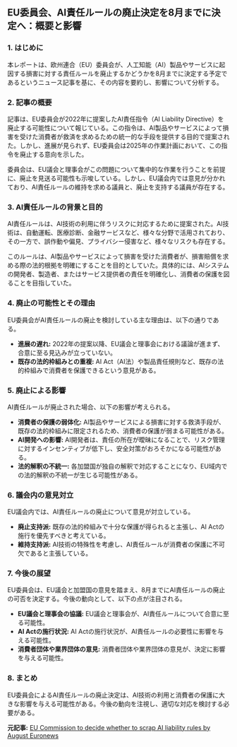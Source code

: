 ## EU委員会、AI責任ルールの廃止決定を8月までに決定へ：概要と影響

### 1. はじめに

本レポートは、欧州連合（EU）委員会が、人工知能（AI）製品やサービスに起因する損害に対する責任ルールを廃止するかどうかを8月までに決定する予定であるというニュース記事を基に、その内容を要約し、影響について分析する。

### 2. 記事の概要

記事は、EU委員会が2022年に提案したAI責任指令（AI Liability Directive）を廃止する可能性について報じている。この指令は、AI製品やサービスによって損害を受けた消費者が救済を求めるための統一的な手段を提供する目的で提案された。しかし、進展が見られず、EU委員会は2025年の作業計画において、この指令を廃止する意向を示した。

委員会は、EU議会と理事会がこの問題について集中的な作業を行うことを前提に、廃止を見送る可能性も示唆している。しかし、EU議会内では意見が分かれており、AI責任ルールの維持を求める議員と、廃止を支持する議員が存在する。

### 3. AI責任ルールの背景と目的

AI責任ルールは、AI技術の利用に伴うリスクに対応するために提案された。AI技術は、自動運転、医療診断、金融サービスなど、様々な分野で活用されており、その一方で、誤作動や偏見、プライバシー侵害など、様々なリスクも存在する。

このルールは、AI製品やサービスによって損害を受けた消費者が、損害賠償を求める際の法的根拠を明確にすることを目的としていた。具体的には、AIシステムの開発者、製造者、またはサービス提供者の責任を明確化し、消費者の保護を図ることを目指していた。

### 4. 廃止の可能性とその理由

EU委員会がAI責任ルールの廃止を検討している主な理由は、以下の通りである。

* **進展の遅れ:** 2022年の提案以降、EU議会と理事会における議論が進まず、合意に至る見込みが立っていない。
* **既存の法的枠組みとの重複:** AI Act（AI法）や製品責任規則など、既存の法的枠組みで消費者を保護できるという意見がある。

### 5. 廃止による影響

AI責任ルールが廃止された場合、以下の影響が考えられる。

* **消費者の保護の弱体化:** AI製品やサービスによる損害に対する救済手段が、既存の法的枠組みに限定されるため、消費者の保護が弱まる可能性がある。
* **AI開発への影響:** AI開発者は、責任の所在が曖昧になることで、リスク管理に対するインセンティブが低下し、安全対策がおろそかになる可能性がある。
* **法的解釈の不統一:** 各加盟国が独自の解釈で対応することになり、EU域内での法的解釈の不統一が生じる可能性がある。

### 6. 議会内の意見対立

EU議会内では、AI責任ルールの廃止について意見が対立している。

* **廃止支持派:** 既存の法的枠組みで十分な保護が得られると主張し、AI Actの施行を優先すべきと考えている。
* **維持支持派:** AI技術の特殊性を考慮し、AI責任ルールが消費者の保護に不可欠であると主張している。

### 7. 今後の展望

EU委員会は、EU議会と加盟国の意見を踏まえ、8月までにAI責任ルールの廃止の可否を決定する。今後の動向として、以下の点が注目される。

* **EU議会と理事会の協議:** EU議会と理事会が、AI責任ルールについて合意に至る可能性。
* **AI Actの施行状況:** AI Actの施行状況が、AI責任ルールの必要性に影響を与える可能性。
* **消費者団体や業界団体の意見:** 消費者団体や業界団体の意見が、決定に影響を与える可能性。

### 8. まとめ

EU委員会によるAI責任ルールの廃止決定は、AI技術の利用と消費者の保護に大きな影響を与える可能性がある。今後の動向を注視し、適切な対応を検討する必要がある。



**元記事:** [EU Commission to decide whether to scrap AI liability rules by August Euronews](https://www.euronews.com/next/2025/03/18/eu-commission-to-decide-whether-to-scrap-ai-liability-rules-by-august)